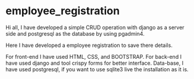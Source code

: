 # employee_registration
Hi all, I have developed a simple CRUD operation with django as a server side and postgresql as the database by using pgadmin4.


Here I have developed a employee registration to save there details.

For front-end I have used HTML, CSS, and BOOTSTRAP.
For back-end I have used django and tool crispy forms for better interface.
Data-base, I have used postgresql, if you want to use sqlite3 live the installation as it is.

